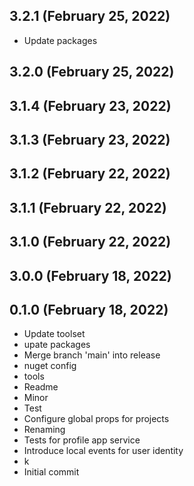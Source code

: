 ## 3.2.1 (February 25, 2022)
  - Update packages

## 3.2.0 (February 25, 2022)


## 3.1.4 (February 23, 2022)


## 3.1.3 (February 23, 2022)


## 3.1.2 (February 22, 2022)


## 3.1.1 (February 22, 2022)


## 3.1.0 (February 22, 2022)


## 3.0.0 (February 18, 2022)


## 0.1.0 (February 18, 2022)
  - Update toolset
  - upate packages
  - Merge branch 'main' into release
  - nuget config
  - tools
  - Readme
  - Minor
  - Test
  - Configure global props for projects
  - Renaming
  - Tests for profile app service
  - Introduce local events for user identity
  - k
  - Initial commit

